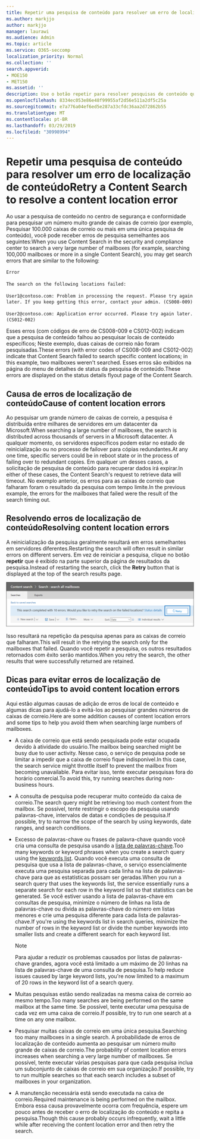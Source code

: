 ```yaml
---
title: Repetir uma pesquisa de conteúdo para resolver um erro de localização de conteúdo
ms.author: markjjo
author: markjjo
manager: laurawi
ms.audience: Admin
ms.topic: article
ms.service: O365-seccomp
localization_priority: Normal
ms.collection: ''
search.appverid:
- MOE150
- MET150
ms.assetid: ''
description: Use o botão repetir para resolver pesquisas de conteúdo que têm erros de local de conteúdo.
ms.openlocfilehash: 8334ec053e86e48f99955af2d56e511a2df5c25a
ms.sourcegitcommit: e7a776a04ef6ed5e287a33cfdc36aa2d72862b55
ms.translationtype: MT
ms.contentlocale: pt-BR
ms.lasthandoff: 03/29/2019
ms.locfileid: "30998994"
---
```

# <a name="retry-a-content-search-to-resolve-a-content-location-error"></a><span data-ttu-id="4d76d-103">Repetir uma pesquisa de conteúdo para resolver um erro de localização de conteúdo</span><span class="sxs-lookup"><span data-stu-id="4d76d-103">Retry a Content Search to resolve a content location error</span></span>

<span data-ttu-id="4d76d-104">Ao usar a pesquisa de conteúdo no centro de segurança e conformidade para pesquisar um número muito grande de caixas de correio (por exemplo, Pesquisar 100.000 caixas de correio ou mais em uma única pesquisa de conteúdo), você pode receber erros de pesquisa semelhantes aos seguintes:</span><span class="sxs-lookup"><span data-stu-id="4d76d-104">When you use Content Search in the security and compliance center to search a very large number of mailboxes (for example, searching 100,000 mailboxes or more in a single Content Search), you may get search errors that are similar to the following:</span></span>

```
Error

The search on the following locations failed:

User1@contoso.com: Problem in processing the request. Please try again later. If you keep getting this error, contact your admin. (CS008-009)

User2@contoso.com: Application error occurred. Please try again later. (CS012-002)
```

<span data-ttu-id="4d76d-105">Esses erros (com códigos de erro de CS008-009 e CS012-002) indicam que a pesquisa de conteúdo falhou ao pesquisar locais de conteúdo específicos; Neste exemplo, duas caixas de correio não foram pesquisadas.</span><span class="sxs-lookup"><span data-stu-id="4d76d-105">These errors (with error codes of CS008-009 and CS012-002) indicate that Content Search failed to search specific content locations; in this example, two mailboxes weren't searched.</span></span> <span data-ttu-id="4d76d-106">Esses erros são exibidos na página do menu de detalhes de status da pesquisa de conteúdo.</span><span class="sxs-lookup"><span data-stu-id="4d76d-106">These errors are displayed on the status details flyout page of the Content Search.</span></span>

## <a name="cause-of-content-location-errors"></a><span data-ttu-id="4d76d-107">Causa de erros de localização de conteúdo</span><span class="sxs-lookup"><span data-stu-id="4d76d-107">Cause of content location errors</span></span>

<span data-ttu-id="4d76d-108">Ao pesquisar um grande número de caixas de correio, a pesquisa é distribuída entre milhares de servidores em um datacenter da Microsoft.</span><span class="sxs-lookup"><span data-stu-id="4d76d-108">When searching a large number of mailboxes, the search is distributed across thousands of servers in a Microsoft datacenter.</span></span> <span data-ttu-id="4d76d-109">A qualquer momento, os servidores específicos podem estar no estado de reinicialização ou no processo de failover para cópias redundantes.</span><span class="sxs-lookup"><span data-stu-id="4d76d-109">At any one time, specific servers could be in reboot state or in the process of failing over to redundant copies.</span></span> <span data-ttu-id="4d76d-110">Em qualquer um desses casos, a solicitação de pesquisa de conteúdo para recuperar dados irá expirar.</span><span class="sxs-lookup"><span data-stu-id="4d76d-110">In either of these cases, the Content Search's request to retrieve data will timeout.</span></span> <span data-ttu-id="4d76d-111">No exemplo anterior, os erros para as caixas de correio que falharam foram o resultado da pesquisa com tempo limite.</span><span class="sxs-lookup"><span data-stu-id="4d76d-111">In the previous example, the errors for the mailboxes that failed were the result of the search timing out.</span></span>

## <a name="resolving-content-location-errors"></a><span data-ttu-id="4d76d-112">Resolvendo erros de localização de conteúdo</span><span class="sxs-lookup"><span data-stu-id="4d76d-112">Resolving content location errors</span></span>

<span data-ttu-id="4d76d-113">A reinicialização da pesquisa geralmente resultará em erros semelhantes em servidores diferentes.</span><span class="sxs-lookup"><span data-stu-id="4d76d-113">Restarting the search will often result in similar errors on different servers.</span></span> <span data-ttu-id="4d76d-114">Em vez de reiniciar a pesquisa, clique no botão **repetir** que é exibido na parte superior da página de resultados da pesquisa.</span><span class="sxs-lookup"><span data-stu-id="4d76d-114">Instead of restarting the search, click the **Retry** button that is displayed at the top of the search results page.</span></span>

![Clique no botão repetir para resolver erros de localização de conteúdo](media/retrycontentsearch3.png)

<span data-ttu-id="4d76d-116">Isso resultará na repetição da pesquisa apenas para as caixas de correio que falharam.</span><span class="sxs-lookup"><span data-stu-id="4d76d-116">This will result in the retrying the search only for the mailboxes that failed.</span></span> <span data-ttu-id="4d76d-117">Quando você repetir a pesquisa, os outros resultados retornados com êxito serão mantidos.</span><span class="sxs-lookup"><span data-stu-id="4d76d-117">When you retry the search, the other results that were successfully returned are retained.</span></span>

## <a name="tips-to-avoid-content-location-errors"></a><span data-ttu-id="4d76d-118">Dicas para evitar erros de localização de conteúdo</span><span class="sxs-lookup"><span data-stu-id="4d76d-118">Tips to avoid content location errors</span></span>

<span data-ttu-id="4d76d-119">Aqui estão algumas causas de adição de erros de local de conteúdo e algumas dicas para ajudá-lo a evitá-los ao pesquisar grandes números de caixas de correio.</span><span class="sxs-lookup"><span data-stu-id="4d76d-119">Here are some addition causes of content location errors and some tips to help you avoid them when searching large numbers of mailboxes.</span></span>

- <span data-ttu-id="4d76d-120">A caixa de correio que está sendo pesquisada pode estar ocupada devido à atividade do usuário.</span><span class="sxs-lookup"><span data-stu-id="4d76d-120">The mailbox being searched might be busy due to user activity.</span></span> <span data-ttu-id="4d76d-121">Nesse caso, o serviço de pesquisa pode se limitar a impedir que a caixa de correio fique indisponível.</span><span class="sxs-lookup"><span data-stu-id="4d76d-121">In this case, the search service might throttle itself to prevent the mailbox from becoming unavailable.</span></span> <span data-ttu-id="4d76d-122">Para evitar isso, tente executar pesquisas fora do horário comercial.</span><span class="sxs-lookup"><span data-stu-id="4d76d-122">To avoid this, try running searches during non-business hours.</span></span>

- <span data-ttu-id="4d76d-123">A consulta de pesquisa pode recuperar muito conteúdo da caixa de correio.</span><span class="sxs-lookup"><span data-stu-id="4d76d-123">The search query might be retrieving too much content from the mailbox.</span></span> <span data-ttu-id="4d76d-124">Se possível, tente restringir o escopo da pesquisa usando palavras-chave, intervalos de datas e condições de pesquisa.</span><span class="sxs-lookup"><span data-stu-id="4d76d-124">If possible, try to narrow the scope of the search by using keywords, date ranges, and search conditions.</span></span>

- <span data-ttu-id="4d76d-125">Excesso de palavras-chave ou frases de palavra-chave quando você cria uma consulta de pesquisa usando a [lista de palavras-chave](view-keyword-statistics-for-content-search.md#get-keyword-statistics-for-content-searches).</span><span class="sxs-lookup"><span data-stu-id="4d76d-125">Too many keywords or keyword phrases when you create a search query using the [keywords list](view-keyword-statistics-for-content-search.md#get-keyword-statistics-for-content-searches).</span></span> <span data-ttu-id="4d76d-126">Quando você executa uma consulta de pesquisa que usa a lista de palavras-chave, o serviço essencialmente executa uma pesquisa separada para cada linha na lista de palavras-chave para que as estatísticas possam ser geradas.</span><span class="sxs-lookup"><span data-stu-id="4d76d-126">When you run a search query that uses the keywords list, the service essentially runs a separate search for each row in the keyword list so that statistics can be generated.</span></span> <span data-ttu-id="4d76d-127">Se você estiver usando a lista de palavras-chave em consultas de pesquisa, minimize o número de linhas na lista de palavras-chave ou divida as palavras-chave do número em listas menores e crie uma pesquisa diferente para cada lista de palavras-chave.</span><span class="sxs-lookup"><span data-stu-id="4d76d-127">If you're using the keywords list in search queries, minimize the number of rows in the keyword list or divide the number keywords into smaller lists and create a different search for each keyword list.</span></span>

  > [!NOTE]
  > <span data-ttu-id="4d76d-128">Para ajudar a reduzir os problemas causados por listas de palavras-chave grandes, agora você está limitado a um máximo de 20 linhas na lista de palavras-chave de uma consulta de pesquisa.</span><span class="sxs-lookup"><span data-stu-id="4d76d-128">To help reduce issues caused by large keyword lists, you're now limited to a maximum of 20 rows in the keyword list of a search query.</span></span>

- <span data-ttu-id="4d76d-129">Muitas pesquisas estão sendo realizadas na mesma caixa de correio ao mesmo tempo.</span><span class="sxs-lookup"><span data-stu-id="4d76d-129">Too many searches are being performed on the same mailbox at the same time.</span></span> <span data-ttu-id="4d76d-130">Se possível, tente executar uma pesquisa de cada vez em uma caixa de correio.</span><span class="sxs-lookup"><span data-stu-id="4d76d-130">If possible, try to run one search at a time on any one mailbox.</span></span>

- <span data-ttu-id="4d76d-131">Pesquisar muitas caixas de correio em uma única pesquisa.</span><span class="sxs-lookup"><span data-stu-id="4d76d-131">Searching too many mailboxes in a single search.</span></span> <span data-ttu-id="4d76d-132">A probabilidade de erros de localização de conteúdo aumenta ao pesquisar um número muito grande de caixas de correio.</span><span class="sxs-lookup"><span data-stu-id="4d76d-132">The probability of content location errors increases when searching a very large number of mailboxes.</span></span> <span data-ttu-id="4d76d-133">Se possível, tente executar várias pesquisas para que cada pesquisa inclua um subconjunto de caixas de correio em sua organização.</span><span class="sxs-lookup"><span data-stu-id="4d76d-133">If possible, try to run multiple searches so that each search includes a subset of  mailboxes in your organization.</span></span>

- <span data-ttu-id="4d76d-134">A manutenção necessária está sendo executada na caixa de correio.</span><span class="sxs-lookup"><span data-stu-id="4d76d-134">Required maintenance is being performed on the mailbox.</span></span> <span data-ttu-id="4d76d-135">Embora essa causa provavelmente ocorra com frequência, espere um pouco antes de receber o erro de localização do conteúdo e repita a pesquisa.</span><span class="sxs-lookup"><span data-stu-id="4d76d-135">Though this cause probably occurs infrequently, wait a little while after receiving the content location error and then retry the search.</span></span>
